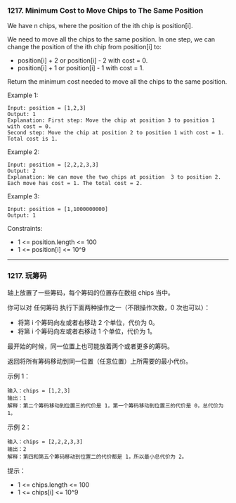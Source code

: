 ### 1217. Minimum Cost to Move Chips to The Same Position
We have n chips, where the position of the ith chip is position[i].

We need to move all the chips to the same position. In one step, we can change the position of the ith chip from position[i] to:

* position[i] + 2 or position[i] - 2 with cost = 0.
* position[i] + 1 or position[i] - 1 with cost = 1.

Return the minimum cost needed to move all the chips to the same position.



Example 1:

	Input: position = [1,2,3]
	Output: 1
	Explanation: First step: Move the chip at position 3 to position 1 with cost = 0.
	Second step: Move the chip at position 2 to position 1 with cost = 1.
	Total cost is 1.

Example 2:

	Input: position = [2,2,2,3,3]
	Output: 2
	Explanation: We can move the two chips at position  3 to position 2. Each move has cost = 1. The total cost = 2.

Example 3:

	Input: position = [1,1000000000]
	Output: 1



Constraints:

* 1 <= position.length <= 100
* 1 <= position[i] <= 10^9

---- 

### 1217. 玩筹码
轴上放置了一些筹码，每个筹码的位置存在数组 chips 当中。

你可以对 任何筹码 执行下面两种操作之一（不限操作次数，0 次也可以）：

* 将第 i 个筹码向左或者右移动 2 个单位，代价为 0。
* 将第 i 个筹码向左或者右移动 1 个单位，代价为 1。

最开始的时候，同一位置上也可能放着两个或者更多的筹码。

返回将所有筹码移动到同一位置（任意位置）上所需要的最小代价。



示例 1：

	输入：chips = [1,2,3]
	输出：1
	解释：第二个筹码移动到位置三的代价是 1，第一个筹码移动到位置三的代价是 0，总代价为 1。

示例 2：

	输入：chips = [2,2,2,3,3]
	输出：2
	解释：第四和第五个筹码移动到位置二的代价都是 1，所以最小总代价为 2。



提示：

* 1 <= chips.length <= 100
* 1 <= chips[i] <= 10^9

